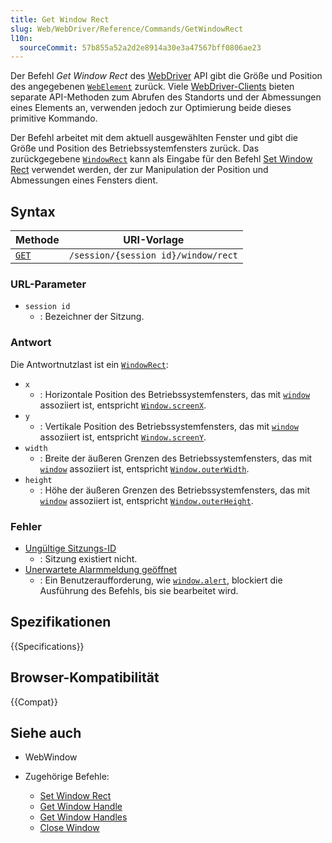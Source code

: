 ```yaml
---
title: Get Window Rect
slug: Web/WebDriver/Reference/Commands/GetWindowRect
l10n:
  sourceCommit: 57b855a52a2d2e8914a30e3a47567bff0806ae23
---
```


Der Befehl _Get Window Rect_ des [WebDriver](/de/docs/Web/WebDriver) API gibt die Größe und Position des angegebenen [`WebElement`](/de/docs/Web/WebDriver/WebElement) zurück. Viele [WebDriver-Clients](/de/docs/Web/WebDriver/Clients) bieten separate API-Methoden zum Abrufen des Standorts und der Abmessungen eines Elements an, verwenden jedoch zur Optimierung beide dieses primitive Kommando.

Der Befehl arbeitet mit dem aktuell ausgewählten Fenster und gibt die Größe und Position des Betriebssystemfensters zurück. Das zurückgegebene [`WindowRect`](/de/docs/Web/WebDriver/WindowRect) kann als Eingabe für den Befehl [Set Window Rect](/de/docs/Web/WebDriver/SetWindowRect) verwendet werden, der zur Manipulation der Position und Abmessungen eines Fensters dient.

## Syntax

| Methode                                | URI-Vorlage                         |
| -------------------------------------- | ----------------------------------- |
| [`GET`](/de/docs/Web/HTTP/Methods/GET) | `/session/{session id}/window/rect` |

### URL-Parameter

- `session id`
  - : Bezeichner der Sitzung.

### Antwort

Die Antwortnutzlast ist ein [`WindowRect`](/de/docs/Web/WebDriver/WebWindow):

- `x`
  - : Horizontale Position des Betriebssystemfensters, das mit [`window`](/de/docs/Web/API/Window) assoziiert ist, entspricht [`Window.screenX`](/de/docs/Web/API/Window/screenX).
- `y`
  - : Vertikale Position des Betriebssystemfensters, das mit [`window`](/de/docs/Web/API/Window) assoziiert ist, entspricht [`Window.screenY`](/de/docs/Web/API/Window/screenY).
- `width`
  - : Breite der äußeren Grenzen des Betriebssystemfensters, das mit [`window`](/de/docs/Web/API/Window) assoziiert ist, entspricht [`Window.outerWidth`](/de/docs/Web/API/Window/outerWidth).
- `height`
  - : Höhe der äußeren Grenzen des Betriebssystemfensters, das mit [`window`](/de/docs/Web/API/Window) assoziiert ist, entspricht [`Window.outerHeight`](/de/docs/Web/API/Window/outerHeight).

### Fehler

- [Ungültige Sitzungs-ID](/de/docs/Web/WebDriver/Reference/Errors/InvalidSessionID)
  - : Sitzung existiert nicht.
- [Unerwartete Alarmmeldung geöffnet](/de/docs/Web/WebDriver/Errors/UnexpectedAlertOpen)
  - : Ein Benutzeraufforderung, wie [`window.alert`](/de/docs/Web/API/Window/alert), blockiert die Ausführung des Befehls, bis sie bearbeitet wird.

## Spezifikationen

{{Specifications}}

## Browser-Kompatibilität

{{Compat}}

## Siehe auch

- WebWindow
- Zugehörige Befehle:

  - [Set Window Rect](/de/docs/Web/WebDriver/Reference/Commands/SetWindowRect)
  - [Get Window Handle](/de/docs/Web/WebDriver/Commands/GetWindowHandle)
  - [Get Window Handles](/de/docs/Web/WebDriver/Reference/Commands/GetWindowHandles)
  - [Close Window](/de/docs/Web/WebDriver/Reference/Commands/CloseWindow)

